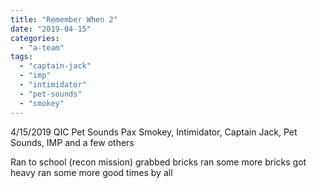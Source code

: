 ```yaml
---
title: "Remember When 2"
date: "2019-04-15"
categories: 
  - "a-team"
tags: 
  - "captain-jack"
  - "imp"
  - "intimidator"
  - "pet-sounds"
  - "smokey"
---
```


4/15/2019 QIC Pet Sounds Pax Smokey, Intimidator, Captain Jack, Pet Sounds, IMP and a few others

Ran to school (recon mission) grabbed bricks ran some more bricks got heavy ran some more good times by all
